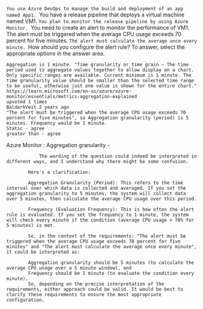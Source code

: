 `You use Azure DevOps to manage the build and deployment of an app named App1.
`You have a release pipeline that deploys a virtual machine named VM1.
`You plan to monitor the release pipeline by using Azure Monitor.
`You need to create an alert to monitor the performance of VM1. The alert must be triggered when the average CPU usage exceeds 70 percent for five minutes.
`The alert must calculate the average once every minute.
`How should you configure the alert rule? To answer, select the appropriate options in the answer area.



    Aggregation is 1 minute. "Time granularity or time grain – The time period used to aggregate values together to allow display on a chart. Only specific ranges are available. Current minimum is 1 minute. The time granularity value should be smaller than the selected time range to be useful, otherwise just one value is shown for the entire chart."
    https://learn.microsoft.com/en-us/azure/azure-monitor/essentials/metrics-aggregation-explained
    upvoted 1 times
    BalderkVeit 2 years ago
    "The alert must be triggered when the average CPU usage exceeds 70 percent for five minutes", so Aggregation granularity (period) is 5 minutes. Frequency would be 1 minute.
    Static - agree
    greater than - agree

Azure Monitor : 
    Aggregation granularity - 

                The wording of the question could indeed be interpreted in different ways, and I understand why there might be some confusion.

            Here's a clarification:

            Aggregation Granularity (Period): This refers to the time interval over which data is collected and averaged. If you set the aggregation granularity to 5 minutes, the system will collect data over 5 minutes, then calculate the average CPU usage over this period.

            Frequency (Evaluation Frequency): This is how often the alert rule is evaluated. If you set the frequency to 1 minute, the system will check every minute if the condition (average CPU usage > 70% for 5 minutes) is met.

            So, in the context of the requirements: "The alert must be triggered when the average CPU usage exceeds 70 percent for five minutes" and "The alert must calculate the average once every minute", it could be interpreted as:

            Aggregation granularity should be 5 minutes (to calculate the average CPU usage over a 5 minute window), and
            Frequency should be 1 minute (to evaluate the condition every minute).
            So, depending on the precise interpretation of the requirements, either approach could be valid. It would be best to clarify these requirements to ensure the most appropriate configuration.



